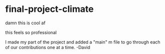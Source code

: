 # final-project-climate

damn this is cool af

this feels so professional

I made my part of the project and added a 
"main" m file to go through each of our 
contributions one at a time. -David
